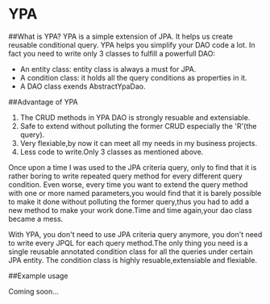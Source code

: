 # YPA
##What is YPA?
YPA is a simple extension of JPA. It helps us create reusable conditional query.
YPA helps you simplify your DAO code a lot. In fact you need to write only 3 classes to fulfill a powerfull DAO:
* An entity class: entity class is always a must for JPA.
* A condition class: it holds all the query conditions as properties in it.
* A DAO class exends AbstractYpaDao.

##Advantage of YPA
1. The CRUD methods in YPA DAO is strongly resuable and extensiable.
2. Safe to extend without polluting the former CRUD especially the 'R'(the query).
3. Very flexiable,by now it can meet all my needs in my business projects.
4. Less code to write.Only 3 classes as mentioned above.

Once upon a time I was used to the JPA criteria query, only to find that it is rather boring to write repeated query method for every different query condition.
Even worse, every time you want to extend the query method with one or more named parameters,you would find that it is barely possible to make it done without
polluting the former query,thus you had to add a new method to make your work done.Time and time again,your dao class became a mess.

With YPA, you don't need to use JPA criteria query anymore, you don't need to write every JPQL for each query method.The only thing you need is a single reusable annotated condition class for all the queries under certain JPA entity.
The condition class is highly resuable,extensiable and flexiable.

##Example usage

Coming soon...

